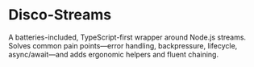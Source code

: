 # Disco-Streams
A batteries-included, TypeScript-first wrapper around Node.js streams. Solves common pain points—error handling, backpressure, lifecycle, async/await—and adds ergonomic helpers and fluent chaining.
